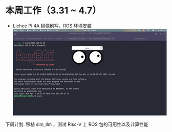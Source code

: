 # 本周工作（3.31 ~ 4.7）

- Lichee Pi 4A 镜像刷写，ROS 环境安装
![](../../assets/2025_04/picture_01.png)


下周计划: 移植 sim_llm ，测试 Risc-V 上 ROS 包的可用性以及计算性能